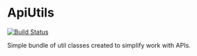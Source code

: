 ApiUtils
==========

[![Build Status](https://travis-ci.org/Ekimik/ApiUtils.svg?branch=master)](https://travis-ci.org/Ekimik/ApiUtils)

Simple bundle of util classes created to simplify work with APIs.




